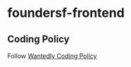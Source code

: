 # foundersf-frontend

Coding Policy
-----
Follow [Wantedly Coding Policy](http://qiita.com/susieyy/items/f71435cc962e70d81b37)
